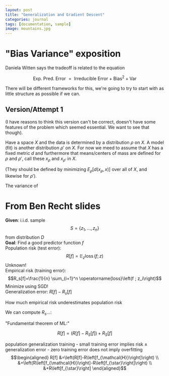 ```yaml
---
layout: post
title: "Generalization and Gradient Descent"
categories: journal
tags: [documentation, sample]
image: mountains.jpg
---
```


# "Bias Variance" exposition

Daniela Witten says the tradeoff is related to the equation

$$\text{Exp. Pred. Error }=\text{ Irreducible Error + Bias}^2+ \text{Var}$$

There will be different frameworks for this, we're going to try to start with as little structure as possible if we can.

## Version/Attempt 1

(I have reasons to think this version can't be correct, doesn't have some features of the problem which seemed essential. We want to see that though).

Have a space $X$ and the data is determined by a distribution $\rho$ on $X$. A model (fit) is another distribution $\rho'$ on $X$. For now we meed to assume that $X$ has a fixed metric $d$ and furthermore that means/centers of mass are defined for $\rho$ and $\rho'$, call these $x_{\rho}$ and $x_{\rho'}$ in $X$.

(They should be defined by minimizing $E_{\rho}[d(x_{\rho}, x)]$ over all of $X$, and likewise for $\rho'$).

The variance of

# From Ben Recht slides

**Given**: i.i.d. sample $$S=\left\{z_1, \ldots, z_n\right\}$$ from distribution $D$\
**Goal**: Find a good predictor function $f$\
Population risk (test error): $$R[f]=\mathbb{E}_z \operatorname{loss}(f ; z)$$ Unknown!\
Empirical risk (training error): $$R_s[f]=\frac{1}{n} \sum_{i=1}^n \operatorname{loss}\left(f ; z_i\right)$$ Minimize using SGD!\
Generalization error: $R[f]-R_s[f]$

How much empirical risk underestimates population risk

We can compute $R_s \ldots$:

"Fundamental theorem of ML:"

$$R[f]=\left(R[f]-R_S[f]\right)+R_S[f]$$

population generalization training - small training error implies risk ± generalization error - zero training error does not imply overfitting $$\begin{aligned}
R[f] &=\left(R[f]-R\left[f_{\mathcal{H}}\right]\right) \\
&+\left(R\left[f_{\mathcal{H}}\right]-R\left[f_{\star}\right]\right) \\
&+R\left[f_{\star}\right]
\end{aligned}$$
